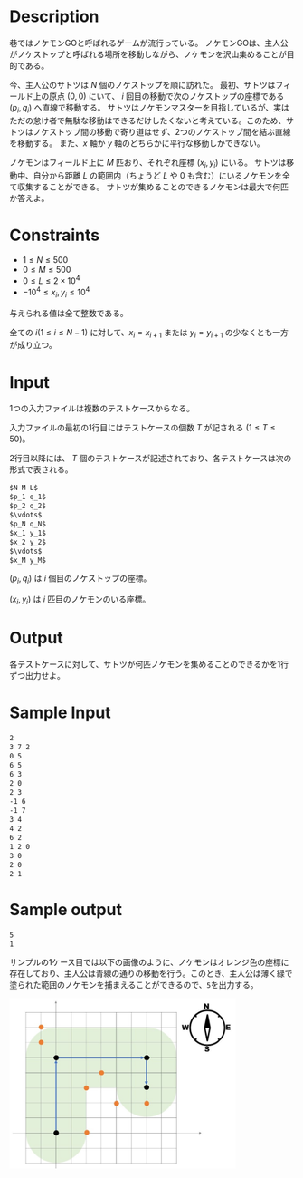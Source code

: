# Description
巷ではノケモンGOと呼ばれるゲームが流行っている。
ノケモンGOは、主人公がノケストップと呼ばれる場所を移動しながら、ノケモンを沢山集めることが目的である。

今、主人公のサトツは $N$ 個のノケストップを順に訪れた。
最初、サトツはフィールド上の原点 $(0,0)$ にいて、 $i$ 回目の移動で次のノケストップの座標である $(p_i, q_i)$ へ直線で移動する。
サトツはノケモンマスターを目指しているが、実はただの怠け者で無駄な移動はできるだけしたくないと考えている。このため、サトツはノケストップ間の移動で寄り道はせず、2つのノケストップ間を結ぶ直線を移動する。
また、$x$ 軸か $y$ 軸のどちらかに平行な移動しかできない。

ノケモンはフィールド上に $M$ 匹おり、それぞれ座標 $(x_i,y_i)$ にいる。
サトツは移動中、自分から距離 $L$ の範囲内（ちょうど $L$ や $0$ も含む）にいるノケモンを全て収集することができる。
サトツが集めることのできるノケモンは最大で何匹か答えよ。

# Constraints
* $1 \leq N \leq 500$
* $0 \leq M \leq 500$
* $0 \leq L \leq 2\times10^4$
* $-10^4 \leq x_i, y_i \leq 10^4$

与えられる値は全て整数である。

全ての $i (1 \leq i \leq N-1)$ に対して、$x_i = x_{i+1}$ または $y_i = y_{i+1}$ の少なくとも一方が成り立つ。

# Input
1つの入力ファイルは複数のテストケースからなる。

入力ファイルの最初の1行目にはテストケースの個数 $T$ が記される $(1 \leq T \leq 50)$。

2行目以降には、 $T$ 個のテストケースが記述されており、各テストケースは次の形式で表される。

```
$N M L$
$p_1 q_1$
$p_2 q_2$
$\vdots$
$p_N q_N$
$x_1 y_1$
$x_2 y_2$
$\vdots$
$x_M y_M$
```

$(p_i, q_i)$ は $i$ 個目のノケストップの座標。

$(x_i, y_i)$ は $i$ 匹目のノケモンのいる座標。

# Output
各テストケースに対して、サトツが何匹ノケモンを集めることのできるかを1行ずつ出力せよ。

# Sample Input
```
2
3 7 2
0 5
6 5
6 3
2 0
2 3
-1 6
-1 7
3 4
4 2
6 2
1 2 0
3 0
2 0
2 1
```

# Sample output
```
5
1
```

サンプルの1ケース目では以下の画像のように、ノケモンはオレンジ色の座標に存在しており、主人公は青線の通りの移動を行う。このとき、主人公は薄く緑で塗られた範囲のノケモンを捕まえることができるので、`5`を出力する。

<img src="nokemon.jpg" width="400">
